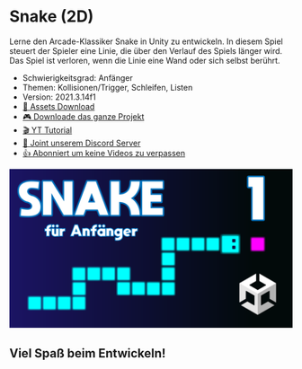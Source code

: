 # Snake (2D)

Lerne den Arcade-Klassiker Snake in Unity zu entwickeln. In diesem Spiel steuert der Spieler eine Linie, die über den Verlauf des Spiels länger wird. Das Spiel ist verloren, wenn die Linie eine Wand oder sich selbst berührt. 

- Schwierigkeitsgrad: Anfänger
- Themen: Kollisionen/Trigger, Schleifen, Listen
- Version: 2021.3.14f1
- [🧰 Assets Download](https://github.com/PrezipGames/Snake/blob/main/Snake.unitypackage)
- [🎮 Downloade das ganze Projekt](https://github.com/PrezipGames/Snake/archive/refs/heads/main.zip)
- [🎬 YT Tutorial](https://youtu.be/TvmIRfuLT_Y)
- [💬 Joint unserem Discord Server](https://discord.gg/cY5RW7D95u)
- [👍 Abonniert um keine Videos zu verpassen](https://www.youtube.com/@prezipgames)

![](Images/Snake.png)

## Viel Spaß beim Entwickeln!
